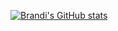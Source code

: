 [![Brandi's GitHub stats](https://github-readme-stats.vercel.app/api?username=bmumz&theme=vue)](https://github.com/bmumz)

